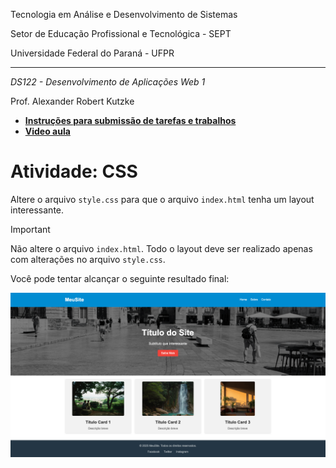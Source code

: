 Tecnologia em Análise e Desenvolvimento de Sistemas

Setor de Educação Profissional e Tecnológica - SEPT

Universidade Federal do Paraná - UFPR

---

*DS122 - Desenvolvimento de Aplicações Web 1*

Prof. Alexander Robert Kutzke

- **[Instruções para submissão de tarefas e trabalhos](https://gitlab.tadsufpr.net.br/ds122-alexkutzke/material/blob/master/instrucoes_submissao_tarefas_e_trabalhos.md)** 
- **[Video aula](https://www.youtube.com/watch?v=d6ZTnQNhoCo)**

# Atividade: CSS


Altere o arquivo `style.css` para que o arquivo `index.html` tenha um layout interessante.

> [!IMPORTANT]
> Não altere o arquivo `index.html`. Todo o layout deve ser realizado apenas com alterações no arquivo `style.css`.

Você pode tentar alcançar o seguinte resultado final:

![Sugestão de aparência final do arquivo HTML](./images/sugestao_final.png)
